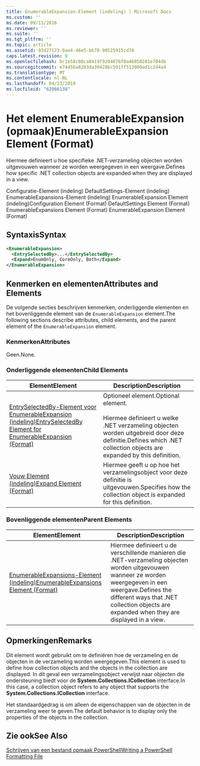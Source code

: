 ```yaml
---
title: EnumerableExpansion-Element (indeling) | Microsoft Docs
ms.custom: ''
ms.date: 09/13/2016
ms.reviewer: ''
ms.suite: ''
ms.tgt_pltfrm: ''
ms.topic: article
ms.assetid: 93d27173-9ae4-46e5-bb78-90525915cd70
caps.latest.revision: 9
ms.openlocfilehash: bc1e58c00ca8419f9204076f0a46050281e704db
ms.sourcegitcommit: e7445ba8203da304286c591ff513900ad1c244a4
ms.translationtype: MT
ms.contentlocale: nl-NL
ms.lasthandoff: 04/23/2019
ms.locfileid: "62066138"
---
```

# <a name="enumerableexpansion-element-format"></a><span data-ttu-id="aed0e-102">Het element EnumerableExpansion (opmaak)</span><span class="sxs-lookup"><span data-stu-id="aed0e-102">EnumerableExpansion Element (Format)</span></span>

<span data-ttu-id="aed0e-103">Hiermee definieert u hoe specifieke .NET-verzameling objecten worden uitgevouwen wanneer ze worden weergegeven in een weergave.</span><span class="sxs-lookup"><span data-stu-id="aed0e-103">Defines how specific .NET collection objects are expanded when they are displayed in a view.</span></span>

<span data-ttu-id="aed0e-104">Configuratie-Element (indeling) DefaultSettings-Element (indeling) EnumerableExpansions-Element (indeling) EnumerableExpansion Element (indeling)</span><span class="sxs-lookup"><span data-stu-id="aed0e-104">Configuration Element (Format) DefaultSettings Element (Format) EnumerableExpansions Element (Format) EnumerableExpansion Element (Format)</span></span>

## <a name="syntax"></a><span data-ttu-id="aed0e-105">Syntaxis</span><span class="sxs-lookup"><span data-stu-id="aed0e-105">Syntax</span></span>

```xml
<EnumerableExpansion>
  <EntrySelectedBy>...</EntrySelectedBy>
  <Expand>EnumOnly, CoreOnly, Both</Expand>
</EnumerableExpansion>
```

## <a name="attributes-and-elements"></a><span data-ttu-id="aed0e-106">Kenmerken en elementen</span><span class="sxs-lookup"><span data-stu-id="aed0e-106">Attributes and Elements</span></span>

<span data-ttu-id="aed0e-107">De volgende secties beschrijven kenmerken, onderliggende elementen en het bovenliggende element van de `EnumerableExpansion` element.</span><span class="sxs-lookup"><span data-stu-id="aed0e-107">The following sections describe attributes, child elements, and the parent element of the `EnumerableExpansion` element.</span></span>

### <a name="attributes"></a><span data-ttu-id="aed0e-108">Kenmerken</span><span class="sxs-lookup"><span data-stu-id="aed0e-108">Attributes</span></span>

<span data-ttu-id="aed0e-109">Geen.</span><span class="sxs-lookup"><span data-stu-id="aed0e-109">None.</span></span>

### <a name="child-elements"></a><span data-ttu-id="aed0e-110">Onderliggende elementen</span><span class="sxs-lookup"><span data-stu-id="aed0e-110">Child Elements</span></span>

|<span data-ttu-id="aed0e-111">Element</span><span class="sxs-lookup"><span data-stu-id="aed0e-111">Element</span></span>|<span data-ttu-id="aed0e-112">Description</span><span class="sxs-lookup"><span data-stu-id="aed0e-112">Description</span></span>|
|-------------|-----------------|
|[<span data-ttu-id="aed0e-113">EntrySelectedBy-Element voor EnumerableExpansion (indeling)</span><span class="sxs-lookup"><span data-stu-id="aed0e-113">EntrySelectedBy Element for EnumerableExpansion (Format)</span></span>](./entryselectedby-element-for-enumerableexpansion-format.md)|<span data-ttu-id="aed0e-114">Optioneel element.</span><span class="sxs-lookup"><span data-stu-id="aed0e-114">Optional element.</span></span><br /><br /> <span data-ttu-id="aed0e-115">Hiermee definieert u welke .NET verzameling objecten worden uitgebreid door deze definitie.</span><span class="sxs-lookup"><span data-stu-id="aed0e-115">Defines which .NET collection objects are expanded by this definition.</span></span>|
|[<span data-ttu-id="aed0e-116">Vouw Element (indeling)</span><span class="sxs-lookup"><span data-stu-id="aed0e-116">Expand Element (Format)</span></span>](./expand-element-format.md)|<span data-ttu-id="aed0e-117">Hiermee geeft u op hoe het verzamelingsobject voor deze definitie is uitgevouwen.</span><span class="sxs-lookup"><span data-stu-id="aed0e-117">Specifies how the collection object is expanded for this definition.</span></span>|

### <a name="parent-elements"></a><span data-ttu-id="aed0e-118">Bovenliggende elementen</span><span class="sxs-lookup"><span data-stu-id="aed0e-118">Parent Elements</span></span>

|<span data-ttu-id="aed0e-119">Element</span><span class="sxs-lookup"><span data-stu-id="aed0e-119">Element</span></span>|<span data-ttu-id="aed0e-120">Description</span><span class="sxs-lookup"><span data-stu-id="aed0e-120">Description</span></span>|
|-------------|-----------------|
|[<span data-ttu-id="aed0e-121">EnumerableExpansions-Element (indeling)</span><span class="sxs-lookup"><span data-stu-id="aed0e-121">EnumerableExpansions Element (Format)</span></span>](./enumerableexpansions-element-format.md)|<span data-ttu-id="aed0e-122">Hiermee definieert u de verschillende manieren die .NET-verzameling objecten worden uitgevouwen wanneer ze worden weergegeven in een weergave.</span><span class="sxs-lookup"><span data-stu-id="aed0e-122">Defines the different ways that .NET collection objects are expanded when they are displayed in a view.</span></span>|

## <a name="remarks"></a><span data-ttu-id="aed0e-123">Opmerkingen</span><span class="sxs-lookup"><span data-stu-id="aed0e-123">Remarks</span></span>

<span data-ttu-id="aed0e-124">Dit element wordt gebruikt om te definiëren hoe de verzameling en de objecten in de verzameling worden weergegeven.</span><span class="sxs-lookup"><span data-stu-id="aed0e-124">This element is used to define how collection objects and the objects in the collection are displayed.</span></span> <span data-ttu-id="aed0e-125">In dit geval een verzamelingsobject verwijst naar objecten die ondersteuning biedt voor de **System.Collections.ICollection** interface.</span><span class="sxs-lookup"><span data-stu-id="aed0e-125">In this case, a collection object refers to any object that supports the  **System.Collections.ICollection** interface.</span></span>

<span data-ttu-id="aed0e-126">Het standaardgedrag is om alleen de eigenschappen van de objecten in de verzameling weer te geven.</span><span class="sxs-lookup"><span data-stu-id="aed0e-126">The default behavior is to display only the properties of the objects in the collection.</span></span>

## <a name="see-also"></a><span data-ttu-id="aed0e-127">Zie ook</span><span class="sxs-lookup"><span data-stu-id="aed0e-127">See Also</span></span>

[<span data-ttu-id="aed0e-128">Schrijven van een bestand opmaak PowerShell</span><span class="sxs-lookup"><span data-stu-id="aed0e-128">Writing a PowerShell Formatting File</span></span>](./writing-a-powershell-formatting-file.md)
